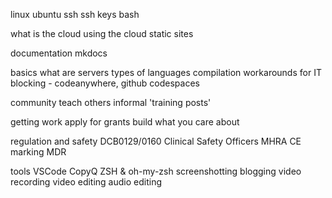 linux
ubuntu
ssh
ssh keys
bash


what is the cloud
using the cloud
static sites

documentation
mkdocs

basics
what are servers
types of languages
compilation
workarounds for IT blocking - codeanywhere, github codespaces



community
teach others
informal 'training posts'


getting work
apply for grants
build what you care about


regulation and safety
DCB0129/0160
Clinical Safety Officers
MHRA
CE marking
MDR

tools
VSCode
CopyQ
ZSH & oh-my-zsh
screenshotting
blogging
video recording
video editing
audio editing

